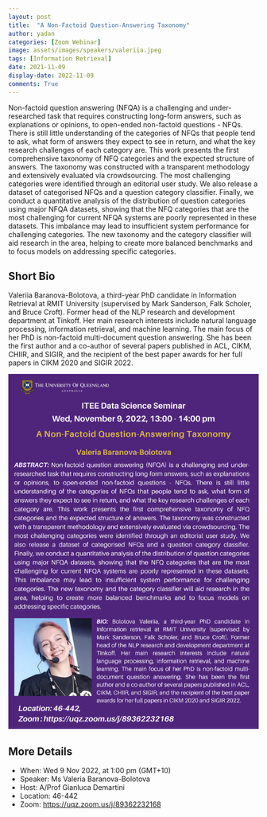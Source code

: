 ```yaml
---
layout: post
title:  "A Non-Factoid Question-Answering Taxonomy"
author: yadan
categories: [Zoom Webinar]
image: assets/images/speakers/valeriia.jpeg
tags: [Information Retrieval]
date: 2021-11-09
display-date: 2022-11-09
comments: True
---
```

Non-factoid question answering (NFQA) is a challenging and under-researched task that requires constructing long-form answers, such as explanations or opinions, to open-ended non-factoid questions - NFQs. There is still little understanding of the categories of NFQs that people tend to ask, what form of answers they expect to see in return, and what the key research challenges of each category are. This work presents the first comprehensive taxonomy of NFQ categories and the expected structure of answers. The taxonomy was constructed with a transparent methodology and extensively evaluated via crowdsourcing. The most challenging categories were identified through an editorial user study. We also release a dataset of categorised NFQs and a question category classifier. Finally, we conduct a quantitative analysis of the distribution of question categories using major NFQA datasets, showing that the NFQ categories that are the most challenging for current NFQA systems are poorly represented in these datasets. This imbalance may lead to insufficient system performance for challenging categories. The new taxonomy and the category classifier will aid research in the area, helping to create more balanced benchmarks and to focus models on addressing specific categories.

## Short Bio

Valeriia Baranova-Bolotova, a third-year PhD candidate in Information Retrieval at RMIT University (supervised by Mark Sanderson, Falk Scholer, and Bruce Croft). Former head of the NLP research and development department at Tinkoff. Her main research interests include natural language processing, information retrieval, and machine learning. The main focus of her PhD is non-factoid multi-document question answering. She has been the first author and a co-author of several papers published in ACL, CIKM, CHIIR, and SIGIR, and the recipient of the best paper awards for her full papers in CIKM 2020 and SIGIR 2022.

![Valeriia-poster](/assets/images/posters/qa-poster.png)

## More Details
+ When: Wed 9 Nov 2022, at 1:00 pm (GMT+10)
+ Speaker: Ms Valeria Baranova-Bolotova
+ Host: A/Prof Gianluca Demartini 
+ Location: 46-442
+ Zoom: https://uqz.zoom.us/j/89362232168

